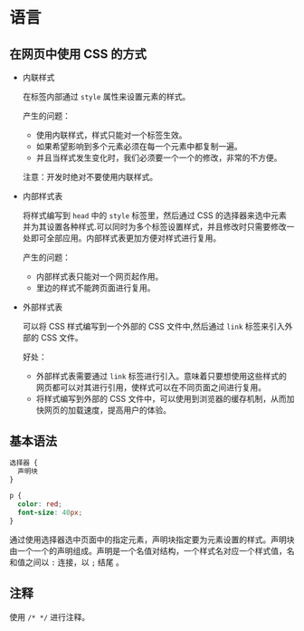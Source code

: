 # 语言

## 在网页中使用 CSS 的方式

- 内联样式

  在标签内部通过 `style` 属性来设置元素的样式。

  产生的问题：

  - 使用内联样式，样式只能对一个标签生效。
  - 如果希望影响到多个元素必须在每一个元素中都复制一遍。
  - 并且当样式发生变化时，我们必须要一个一个的修改，非常的不方便。

  注意：开发时绝对不要使用内联样式。

- 内部样式表

  将样式编写到 `head` 中的 `style` 标签里，然后通过 CSS 的选择器来选中元素并为其设置各种样式.可以同时为多个标签设置样式，并且修改时只需要修改一处即可全部应用。内部样式表更加方便对样式进行复用。

  产生的问题：

  - 内部样式表只能对一个网页起作用。
  - 里边的样式不能跨页面进行复用。

- 外部样式表

  可以将 CSS 样式编写到一个外部的 CSS 文件中,然后通过 `link` 标签来引入外部的 CSS 文件。

  好处：

  - 外部样式表需要通过 `link` 标签进行引入。意味着只要想使用这些样式的网页都可以对其进行引用，使样式可以在不同页面之间进行复用。
  - 将样式编写到外部的 CSS 文件中，可以使用到浏览器的缓存机制，从而加快网页的加载速度，提高用户的体验。

## 基本语法

```css
选择器 {
  声明块
}

p {
  color: red;
  font-size: 40px;
}
```

通过使用选择器选中页面中的指定元素，声明块指定要为元素设置的样式。声明块由一个一个的声明组成。声明是一个名值对结构，一个样式名对应一个样式值，名和值之间以 `:` 连接，以 `;` 结尾 。

## 注释

使用 `/* */` 进行注释。
